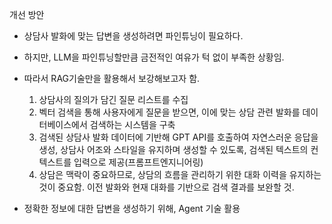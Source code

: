 개선 방안

- 상담사 발화에 맞는 답변을 생성하려면 파인튜닝이 필요하다.
- 하지만, LLM을 파인튜닝할만큼 금전적인 여유가 턱 없이 부족한 상황임.
- 따라서 RAG기술만을 활용해서 보강해보고자 함.
    1. 상담사의 질의가 담긴 질문 리스트를 수집
    2. 벡터 검색을 통해 사용자에게 질문을 받으면, 이에 맞는 상담 관련 발화를 데이터베이스에서 검색하는 시스템을 구축
    3. 검색된 상담사 발화 데이터에 기반해 GPT API를 호출하여 자연스러운 응답을 생성, 상담사 어조와 스타일을 유지하며 생성할 수 있도록, 검색된 텍스트의 컨텍스트를 입력으로 제공(프롬프트엔지니어링)
    4. 상담은 맥락이 중요하므로, 상담의 흐름을 관리하기 위한 대화 이력을 유지하는 것이 중요함. 이전 발화와 현재 대화를 기반으로 검색 결과를 보완할 것.

- 정확한 정보에 대한 답변을 생성하기 위해, Agent 기술 활용